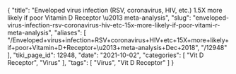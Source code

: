 {
    "title": "Enveloped virus infection (RSV, coronavirus, HIV, etc.) 1.5X more likely if poor Vitamin D Receptor \u2013 meta-analysis",
    "slug": "enveloped-virus-infection-rsv-coronavirus-hiv-etc-15x-more-likely-if-poor-vitami-r-meta-analysis",
    "aliases": [
        "/Enveloped+virus+infection+RSV+coronavirus+HIV+etc+15X+more+likely+if+poor+Vitamin+D+Receptor+\u2013+meta-analysis+Dec+2018",
        "/12948"
    ],
    "tiki_page_id": 12948,
    "date": "2021-10-02",
    "categories": [
        "Vit D Receptor",
        "Virus"
    ],
    "tags": [
        "Virus",
        "Vit D Receptor"
    ]
}